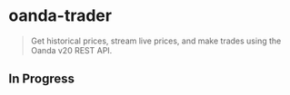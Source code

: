# oanda-trader

> Get historical prices, stream live prices, and make trades using the Oanda v20 REST API.

## In Progress